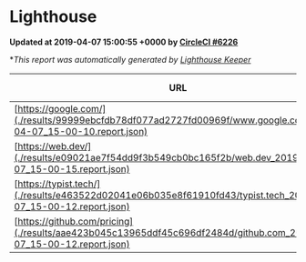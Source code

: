 
# Lighthouse

**Updated at 2019-04-07 15:00:55 +0000 by [CircleCI #6226](https://circleci.com/gh/ItinerisLtd/lighthouse-keeper-example/6226)**

**This report was automatically generated by [Lighthouse Keeper](https://github.com/itinerisltd/lighthouse-keeper)*

| URL | Performance | Accessibility | Best Practices | SEO | PWA | Updated At |
| --- | --- | --- | --- | --- | --- | --- |
| [https://google.com/](./results/99999ebcfdb78df077ad2727fd00969f/www.google.com_2019-04-07_15-00-10.report.json) | 0.96 | 0.71 | 0.93 | 0.82 | 0.58 | 2019-04-07T15:00:10.603Z |
| [https://web.dev/](./results/e09021ae7f54dd9f3b549cb0bc165f2b/web.dev_2019-04-07_15-00-15.report.json) | 0.93 | 0.93 | 1 | 0.96 | 1 | 2019-04-07T15:00:15.686Z |
| [https://typist.tech/](./results/e463522d02041e06b035e8f61910fd43/typist.tech_2019-04-07_15-00-12.report.json) | 1 |  |  |  |  | 2019-04-07T15:00:12.270Z |
| [https://github.com/pricing](./results/aae423b045c13965ddf45c696df2484d/github.com_2019-04-07_15-00-12.report.json) | 0.87 | 0.89 | 0.93 | 0.9 | 0.58 | 2019-04-07T15:00:12.493Z |
